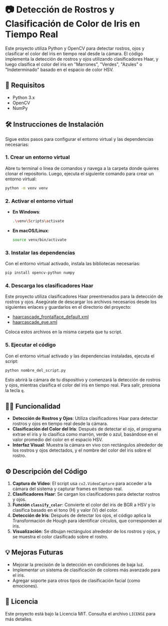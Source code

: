 # 📷 Detección de Rostros y Clasificación de Color de Iris en Tiempo Real

Este proyecto utiliza Python y OpenCV para detectar rostros, ojos y clasificar el color del iris en tiempo real desde la cámara. El código implementa la detección de rostros y ojos utilizando clasificadores Haar, y luego clasifica el color del iris en "Marrones", "Verdes", "Azules" o "Indeterminado" basado en el espacio de color HSV.

## 🚀 Requisitos

- Python 3.x
- OpenCV
- NumPy

## 🛠️ Instrucciones de Instalación

Sigue estos pasos para configurar el entorno virtual y las dependencias necesarias:

### 1. Crear un entorno virtual
Abre tu terminal o línea de comandos y navega a la carpeta donde quieres clonar el repositorio. Luego, ejecuta el siguiente comando para crear un entorno virtual:

```bash
python -m venv venv
```

### 2. Activar el entorno virtual
- **En Windows**:
  ```bash
  .\venv\Scripts\activate
  ```
- **En macOS/Linux**:
  ```bash
  source venv/bin/activate
  ```

### 3. Instalar las dependencias
Con el entorno virtual activado, instala las bibliotecas necesarias:

```bash
pip install opencv-python numpy
```

### 4. Descarga los clasificadores Haar
Este proyecto utiliza clasificadores Haar preentrenados para la detección de rostros y ojos. Asegúrate de descargar los archivos necesarios desde los siguientes enlaces y guardarlos en el directorio del proyecto:

- [haarcascade_frontalface_default.xml](https://github.com/opencv/opencv/tree/master/data/haarcascades)
- [haarcascade_eye.xml](https://github.com/opencv/opencv/tree/master/data/haarcascades)

Coloca estos archivos en la misma carpeta que tu script.

### 5. Ejecutar el código
Con el entorno virtual activado y las dependencias instaladas, ejecuta el script:

```bash
python nombre_del_script.py
```

Esto abrirá la cámara de tu dispositivo y comenzará la detección de rostros y ojos, mientras clasifica el color del iris en tiempo real. Para salir, presiona la tecla `q`.

## 🧑‍💻 Funcionalidad

- **Detección de Rostros y Ojos**: Utiliza clasificadores Haar para detectar rostros y ojos en tiempo real desde la cámara.
- **Clasificación del Color del Iris**: Después de detectar el ojo, el programa extrae el iris y lo clasifica como marrón, verde o azul, basándose en el valor promedio del color en el espacio HSV.
- **Interfaz Visual**: Muestra la cámara en vivo con rectángulos alrededor de los rostros y ojos detectados, y el nombre del color del iris sobre el rostro.

## ⚙️ Descripción del Código

1. **Captura de Video**: El script usa `cv2.VideoCapture` para acceder a la cámara del sistema y capturar frames en tiempo real.
2. **Clasificadores Haar**: Se cargan los clasificadores para detectar rostros y ojos.
3. **Función `classify_color`**: Convierte el color del iris de BGR a HSV y lo clasifica basado en el tono (H) y valor (V) del color.
4. **Detección de Iris**: Después de detectar los ojos, el código aplica la Transformación de Hough para identificar círculos, que corresponden al iris.
5. **Visualización**: Se dibujan rectángulos alrededor de los rostros y ojos, y se muestra el color clasificado sobre el rostro.

## 💡 Mejoras Futuras

- Mejorar la precisión de la detección en condiciones de baja luz.
- Implementar un sistema de clasificación de colores más avanzado para el iris.
- Agregar soporte para otros tipos de clasificación facial (como emociones).

## 📝 Licencia

Este proyecto está bajo la Licencia MIT. Consulta el archivo `LICENSE` para más detalles.
